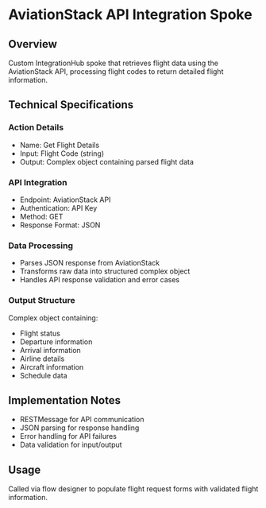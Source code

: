 # AviationStack API Integration Spoke

## Overview
Custom IntegrationHub spoke that retrieves flight data using the AviationStack API, processing flight codes to return detailed flight information.

## Technical Specifications

### Action Details
- Name: Get Flight Details
- Input: Flight Code (string)
- Output: Complex object containing parsed flight data

### API Integration
- Endpoint: AviationStack API
- Authentication: API Key
- Method: GET
- Response Format: JSON

### Data Processing
- Parses JSON response from AviationStack
- Transforms raw data into structured complex object
- Handles API response validation and error cases

### Output Structure
Complex object containing:
- Flight status
- Departure information
- Arrival information
- Airline details
- Aircraft information
- Schedule data

## Implementation Notes
- RESTMessage for API communication
- JSON parsing for response handling
- Error handling for API failures
- Data validation for input/output

## Usage
Called via flow designer to populate flight request forms with validated flight information.
